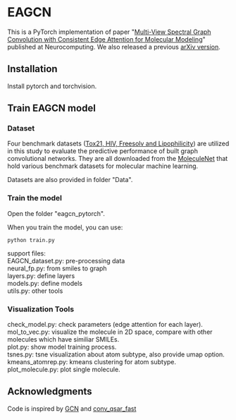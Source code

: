 

# EAGCN

This is a PyTorch implementation of paper "[Multi-View Spectral Graph Convolution with Consistent Edge Attention for Molecular Modeling](https://www.sciencedirect.com/science/article/abs/pii/S092523122100271X)" published at Neurocomputing. We also released a previous [arXiv version](https://arxiv.org/abs/1802.04944v1).

## Installation

Install pytorch and torchvision. 

## Train EAGCN model

### Dataset

Four benchmark datasets ([Tox21, HIV, Freesolv and Lipophilicity](http://moleculenet.ai/datasets-1)) are utilized in this study to evaluate the predictive performance of built graph convolutional networks.  They are all downloaded from the [MoleculeNet](http://moleculenet.ai/) that hold various benchmark datasets for molecular machine learning.

Datasets are also provided in folder "Data".

### Train the model
Open the folder "eagcn_pytorch".

When you train the model, you can use:

    python train.py

support files:    
EAGCN_dataset.py: pre-processing data      
neural_fp.py: from smiles to graph     
layers.py: define layers     
models.py: define models     
utils.py: other tools     


### Visualization Tools
check_model.py: check parameters (edge attention for each layer).     
mol_to_vec.py: visualize the molecule in 2D space, compare with other molecules which have similiar SMILEs.      
plot.py: show model training process.      
tsnes.py: tsne visualization about atom subtype, also provide umap option.     
kmeans_atomrep.py: kmeans clustering for atom subtype.     
plot_molecule.py: plot single molecule.     


## Acknowledgments
Code is inspired by [GCN](https://github.com/tkipf/gcn) and [conv_qsar_fast](https://github.com/connorcoley/conv_qsar_fast)


